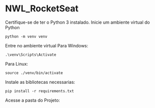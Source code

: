 # NWL_RocketSeat

Certifique-se de ter o Python 3 instalado.
Inicie um ambiente virtual do Python

``` 
python -m venv venv
```

Entre no ambiente virtual
Para Windows:

``` 
.\venv\Scripts\Activate
```

Para Linux:

```
source ./venv/bin/activate
```

Instale as bibliotecas necessarias:

```
pip install -r requirements.txt
```

Acesse a pasta do Projeto: 

```

```
